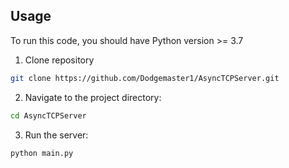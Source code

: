 ## **Usage**

To run this code, you should have Python version >= 3.7

1. Clone repository

```bash
git clone https://github.com/Dodgemaster1/AsyncTCPServer.git
```

2. Navigate to the project directory:

```bash
cd AsyncTCPServer
```

3. Run the server:

```bash
python main.py
```
